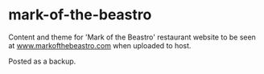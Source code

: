 # mark-of-the-beastro
Content and theme for 'Mark of the Beastro' restaurant website to be seen at 
www.markofthebeastro.com when uploaded to host. 

Posted as a backup.
